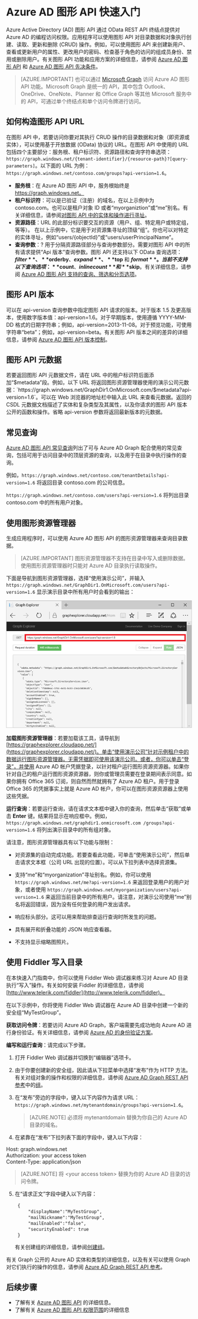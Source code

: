 <properties
   pageTitle="Azure AD 图形 API 快速入门 | Aure"
   description="Azure Active Directory 图形 API 通过 OData REST API 终结点提供对 Azure AD 的编程访问权限。应用程序可以使用图形 API 对目录数据和对象执行创建、读取、更新和删除 (CRUD) 操作。"
   services="active-directory"
   documentationCenter="n/a"
   authors="JimacoMS"
   manager="msmbaldwin"
   editor=""
   tags=""/>
   <tags
      ms.service="active-directory"
      ms.date="03/28/2016"
      wacn.date="07/04/2016"/>

# Azure AD 图形 API 快速入门

Azure Active Directory (AD) 图形 API 通过 OData REST API 终结点提供对 Azure AD 的编程访问权限。应用程序可以使用图形 API 对目录数据和对象执行创建、读取、更新和删除 (CRUD) 操作。例如，可以使用图形 API 来创建新用户、查看或更新用户的属性、更改用户的密码、检查基于角色的访问的组成员身份、禁用或删除用户。有关图形 API 功能和应用方案的详细信息，请参阅 [Azure AD 图形 API](https://msdn.microsoft.com/Library/Azure/Ad/Graph/api/api-catalog) 和 [Azure AD 图形 API 先决条件](https://msdn.microsoft.com/library/hh974476(Azure.100).aspx)。

> [AZURE.IMPORTANT] 也可以通过 [Microsoft Graph](https://graph.microsoft.io/) 访问 Azure AD 图形 API 功能。Microsoft Graph 是统一的 API，其中包含 Outlook、OneDrive、OneNote、Planner 和 Office Graph 等其他 Microsoft 服务中的 API，可通过单个终结点和单个访问令牌进行访问。

## 如何构造图形 API URL

在图形 API 中，若要访问你要对其执行 CRUD 操作的目录数据和对象（即资源或实体），可以使用基于开放数据 (OData) 协议的 URL。在图形 API 中使用的 URL 包括四个主要部分：服务根、租户标识符、资源路径和查询字符串选项：`https://graph.windows.net/{tenant-identifier}/{resource-path}?[query-parameters]`。以下面的 URL 为例：`https://graph.windows.net/contoso.com/groups?api-version=1.6`。

- **服务根**：在 Azure AD 图形 API 中，服务根始终是 https://graph.windows.net。
- **租户标识符**：可以是已验证（注册）的域名，在以上示例中为 contoso.com。也可以是租户对象 ID 或者“myorganiztion”或“me”别名。有关详细信息，请参阅[对图形 API 中的实体和操作进行寻址](https://msdn.microsoft.com/Library/Azure/Ad/Graph/howto/azure-ad-graph-api-operations-overview)。
- **资源路径**：URL 的此部分标识要交互的资源（用户、组、特定用户或特定组，等等）。 在以上示例中，它是用于对资源集寻址的顶级“组”。你也可以对特定的实体寻址，例如“users/{objectId}”或“users/userPrincipalName”。
- **查询参数**：? 用于分隔资源路径部分与查询参数部分。需要对图形 API 中的所有请求提供“Api 版本”查询参数。图形 API 还支持以下 OData 查询选项：**$filter**、**$orderby**、**$expand**、**$top** 和 **$format**。当前不支持以下查询选项：**$count**、**$inlinecount** 和 **$skip**。有关详细信息，请参阅 [Azure AD 图形 API 支持的查询、筛选和分页选项](https://msdn.microsoft.com/Library/Azure/Ad/Graph/howto/azure-ad-graph-api-supported-queries-filters-and-paging-options)。

## 图形 API 版本

可以在 api-version 查询参数中指定图形 API 请求的版本。对于版本 1.5 及更高版本，使用数字版本值：api-version=1.6。对于早期版本，使用遵循 YYYY-MM-DD 格式的日期字符串；例如，api-version=2013-11-08。对于预览功能，可使用字符串“beta”；例如，api-version=beta。有关图形 API 版本之间的差异的详细信息，请参阅 [Azure AD 图形 API 版本控制](https://msdn.microsoft.com/Library/Azure/Ad/Graph/howto/azure-ad-graph-api-versioning)。

## 图形 API 元数据

若要返回图形 API 元数据文件，请在 URL 中的租户标识符后面添加“$metadata”段。例如，以下 URL 将返回图形资源管理器使用的演示公司元数据：`https://graph.windows.net/GraphDir1.OnMicrosoft.com/$metadata?api-version=1.6`。可以在 Web 浏览器的地址栏中输入此 URL 来查看元数据。返回的 CSDL 元数据文档描述了实体和复杂类型及其属性，以及你请求的图形 API 版本公开的函数和操作。省略 api-version 参数将返回最新版本的元数据。

## 常见查询

[Azure AD 图形 API 常见查询](https://msdn.microsoft.com/Library/Azure/Ad/Graph/howto/azure-ad-graph-api-supported-queries-filters-and-paging-options#CommonQueries)列出了可与 Azure AD Graph 配合使用的常见查询，包括可用于访问目录中的顶层资源的查询，以及用于在目录中执行操作的查询。

例如，`https://graph.windows.net/contoso.com/tenantDetails?api-version=1.6` 将返回目录 contoso.com 的公司信息。

`https://graph.windows.net/contoso.com/users?api-version=1.6` 将列出目录 contoso.com 中的所有用户对象。

## 使用图形资源管理器

生成应用程序时，可以使用 Azure AD 图形 API 的图形资源管理器来查询目录数据。

> [AZURE.IMPORTANT] 图形资源管理器不支持在目录中写入或删除数据。使用图形资源管理器时只能对 Azure AD 目录执行读取操作。

下面是导航到图形资源管理器，选择“使用演示公司”，并输入 `https://graph.windows.net/GraphDir1.OnMicrosoft.com/users?api-version=1.6` 显示演示目录中所有用户时会看到的输出：

![Azure AD 图形 API 资源管理器](./media/active-directory-graph-api-quickstart/graph_explorer.png)

**加载图形资源管理器**：若要加载该工具，请导航到 [https://graphexplorer.cloudapp.net/](https://graphexplorer.cloudapp.net/)。单击“使用演示公司”针对示例租户中的数据运行图形资源管理器。无需凭据即可使用该演示公司。或者，你可以单击“登录”，并使用 Azure AD 帐户凭据登录，以针对租户运行图形资源资源器。如果你针对自己的租户运行图形资源资源器，则你或管理员需要在登录期间表示同意。如果你拥有 Office 365 订阅，则自然而然就拥有了 Azure AD 租户。用于登录 Office 365 的凭据事实上就是 Azure AD 帐户，你可以在图形资源资源器上使用这些凭据。

**运行查询**：若要运行查询，请在请求文本框中键入你的查询，然后单击“获取”或单击 **Enter** 键。结果将显示在响应框中。例如，`https://graph.windows.net/graphdir1.onmicrosoft.com /groups?api-version=1.6` 将列出演示目录中的所有组对象。

请注意，图形资源管理器具有以下功能与限制：
- 对资源集的自动完成功能。若要查看此功能，可单击“使用演示公司”，然后单击请求文本框（公司 URL 出现的位置）。可以从下拉列表中选择资源集。

- 支持“me”和“myorganization”寻址别名。例如，你可以使用 `https://graph.windows.net/me?api-version=1.6` 来返回登录用户的用户对象，或者使用 `https://graph.windows.net/myorganization/users?api-version=1.6` 来返回当前目录中的所有用户。请注意，对演示公司使用“me”别名将返回错误，因为没有任何登录的用户发出请求。

- 响应标头部分。这可以用来帮助排查运行查询时所发生的问题。

- 具有展开和折叠功能的 JSON 响应查看器。

- 不支持显示缩略图照片。

## 使用 Fiddler 写入目录

在本快速入门指南中，你可以使用 Fiddler Web 调试器来练习对 Azure AD 目录执行“写入”操作。有关如何安装 Fiddler 的详细信息，请参阅 [http://www.telerik.com/fiddler](http://www.telerik.com/fiddler)。

在以下示例中，你将使用 Fiddler Web 调试器在 Azure AD 目录中创建一个新的安全组“MyTestGroup”。

**获取访问令牌**：若要访问 Azure AD Graph，客户端需要先成功地向 Azure AD 进行身份验证。有关详细信息，请参阅 [Azure AD 的身份验证方案](/documentation/articles/active-directory-authentication-scenarios/)。

**编写和运行查询**：请完成以下步骤。

1. 打开 Fiddler Web 调试器并切换到“编辑器”选项卡。
2. 由于你要创建新的安全组，因此请从下拉菜单中选择“发布”作为 HTTP 方法。有关对组对象的操作和权限的详细信息，请参阅 [Azure AD Graph REST API 参考](https://msdn.microsoft.com/Library/Azure/Ad/Graph/api/api-catalog)中的[组](https://msdn.microsoft.com/Library/Azure/Ad/Graph/api/entity-and-complex-type-reference#GroupEntity)。
3. 在“发布”旁边的字段中，键入以下内容作为请求 URL：`https://graph.windows.net/mytenantdomain/groups?api-version=1.6`。

    > [AZURE.NOTE] 必须将 mytenantdomain 替换为你自己的 Azure AD 目录的域名。

4. 在紧靠在“发布”下拉列表下面的字段中，键入以下内容：


Host: graph.windows.net  
Authorization: your access token  
Content-Type: application/json  

 > [AZURE.NOTE] 将 &lt;your access token&gt; 替换为你的 Azure AD 目录的访问令牌。

5. 在“请求正文”字段中键入以下内容：

    
        {
            "displayName":"MyTestGroup",
            "mailNickname":"MyTestGroup",
            "mailEnabled":"false",
            "securityEnabled": true
        }


    有关创建组的详细信息，请参阅[创建组](https://msdn.microsoft.com/Library/Azure/Ad/Graph/api/groups-operations#CreateGroup)。

有关 Graph 公开的 Azure AD 实体和类型的详细信息，以及有关可以使用 Graph 对它们执行的操作的信息，请参阅 [Azure AD Graph REST API 参考](https://msdn.microsoft.com/Library/Azure/Ad/Graph/api/api-catalog)。

## 后续步骤

- 了解有关 [Azure AD 图形 API](https://msdn.microsoft.com/Library/Azure/Ad/Graph/api/api-catalog) 的详细信息。
- 了解有关 [Azure AD 图形 API 权限范围](https://msdn.microsoft.com/Library/Azure/Ad/Graph/howto/azure-ad-graph-api-permission-scopes)的详细信息

<!---HONumber=Mooncake_0613_2016-->